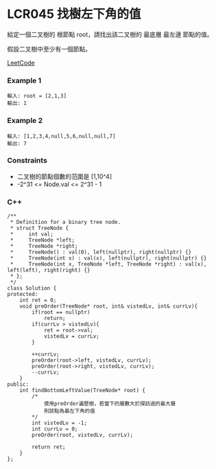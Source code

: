 # LCR045 找樹左下角的值

給定一個二叉樹的 根節點 root，請找出該二叉樹的 最底層 最左邊 節點的值。

假設二叉樹中至少有一個節點。
 
[LeetCode](https://leetcode.cn/problems/LwUNpT/description/)

### Example 1

```
輸入: root = [2,1,3]
輸出: 1
```

### Example 2

```
輸入: [1,2,3,4,null,5,6,null,null,7]
輸出: 7
```

### Constraints

* 二叉樹的節點個數的范圍是 [1,10^4]
* -2^31 <= Node.val <= 2^31 - 1 

### C++ 

```
/**
 * Definition for a binary tree node.
 * struct TreeNode {
 *     int val;
 *     TreeNode *left;
 *     TreeNode *right;
 *     TreeNode() : val(0), left(nullptr), right(nullptr) {}
 *     TreeNode(int x) : val(x), left(nullptr), right(nullptr) {}
 *     TreeNode(int x, TreeNode *left, TreeNode *right) : val(x), left(left), right(right) {}
 * };
 */
class Solution {
protected:
    int ret = 0;
    void preOrder(TreeNode* root, int& vistedLv, int& currLv){
        if(root == nullptr)
            return;
        if(currLv > vistedLv){
            ret = root->val;
            vistedLv = currLv;
        }

        ++currLv;
        preOrder(root->left, vistedLv, currLv);
        preOrder(root->right, vistedLv, currLv);
        --currLv;
    }
public:
    int findBottomLeftValue(TreeNode* root) {
        /*
            使用preOrder遍歷樹，若當下的層數大於探訪過的最大層
            則該點為最左下角的值
        */
        int vistedLv = -1;
        int currLv = 0;
        preOrder(root, vistedLv, currLv);

        return ret;
    }
};
```